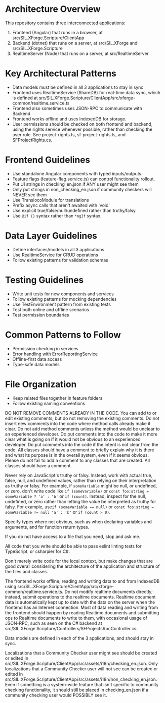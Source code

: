 # Architecture Overview

This repository contains three interconnected applications:

1. Frontend (Angular) that runs in a browser, at src/SIL.XForge.Scripture/ClientApp
2. Backend (dotnet) that runs on a server, at src/SIL.XForge and src/SIL.XForge.Scripture
3. RealtimeServer (Node) that runs on a server, at src/RealtimeServer

# Key Architectural Patterns

- Data models must be defined in all 3 applications to stay in sync
- Frontend uses RealtimeService (ShareDB) for real-time data sync, which is defined at src/SIL.XForge.Scripture/ClientApp/src/xforge-common/realtime.service.ts
- Frontend also sometimes uses JSON-RPC to communicate with Backend.
- Frontend works offline and uses IndexedDB for storage.
- User permissions should be checked on both frontend and backend, using the rights service whenever possible, rather than checking the user role. See project-rights.ts, sf-project-rights.ts, and SFProjectRights.cs.

# Frontend Guidelines

- Use standalone Angular components with typed inputs/outputs
- Feature flags (feature-flag.service.ts) can control functionality rollout.
- Put UI strings in checking_en.json if ANY user might see them
- Only put strings in non_checking_en.json if community checkers will NEVER see them
- Use TranslocoModule for translations
- Prefix async calls that aren't awaited with 'void'
- Use explicit true/false/null/undefined rather than truthy/falsy
- Use `@if {}` syntax rather than `*ngIf` syntax.

# Data Layer Guidelines

- Define interfaces/models in all 3 applications
- Use RealtimeService for CRUD operations
- Follow existing patterns for validation schemas

# Testing Guidelines

- Write unit tests for new components and services
- Follow existing patterns for mocking dependencies
- Use TestEnvironment pattern from existing tests
- Test both online and offline scenarios
- Test permission boundaries

# Common Patterns to Follow

- Permission checking in services
- Error handling with ErrorReportingService
- Offline-first data access
- Type-safe data models

# File Organization

- Keep related files together in feature folders
- Follow existing naming conventions

DO NOT REMOVE COMMENTS ALREADY IN THE CODE. You can add to or edit existing comments, but do not removing the existing comments.
Do not insert new comments into the code where method calls already make it clear.
Do not add method comments unless the method would be unclear to an experienced developer.
Do put comments into the code to make it more clear what is going on if it would not be obvious to an experienced developer.
Do put comments into the code if the intent is not clear from the code.
All classes should have a comment to briefly explain why it is there and what its purpose is in the overall system, even if it seems obvious.
Please do not fail to add a comment to any classes that are created. All classes should have a comment.

Never rely on JavaScript's truthy or falsy. Instead, work with actual true, false, null, and undefined values, rather than relying on their interpretation as truthy or falsy. For example, if `someVariable` might be null, or undefined, or zero, don't write code like `if (someVariable)` or `const foo:string = someVariable ? 'a' : 'b'` or `if (count)`. Instead, inspect for the null, undefined, or zero rather than letting the value be interpreted as truthy for falsy. For example, use`if (someVariable == null)` or `const foo:string = someVariable != null 'a' : 'b'` or `if (count > 0)`.

Specify types where not obvious, such as when declaring variables and arguments, and for function return types.

If you do not have access to a file that you need, stop and ask me.

All code that you write should be able to pass eslint linting tests for TypeScript, or csharpier for C#.

Don't merely write code for the local context, but make changes that are good overall considering the architecture of the application and structure of the files and classes.

The frontend works offline, reading and writing data to and from IndexedDB using src/SIL.XForge.Scripture/ClientApp/src/xforge-common/realtime.service.ts. Do not modify realtime documents directly; instead, submit operations to the realtime documents. Realtime document data is automatically kept up to date with the data on the server when the frontend has an Internet connection. Most of data reading and writing from the frontend should happen by reading Realtime documents and submitting ops to Realtime documents to write to them, with occasional usage of JSON-RPC, such as seen on the C# backend at src/SIL.XForge.Scripture/Controllers/SFProjectsRpcController.cs.

Data models are defined in each of the 3 applications, and should stay in sync.

Localizations that a Community Checker user might see should be created or edited in src/SIL.XForge.Scripture/ClientApp/src/assets/i18n/checking_en.json. Only localizations that a Community Checker user will not see can be created or edited in src/SIL.XForge.Scripture/ClientApp/src/assets/i18n/non_checking_en.json.
Even if something is a system-wide feature that isn't specific to community checking functionality, it should still be placed in checking_en.json if a community checking user would POSSIBLY see it.
